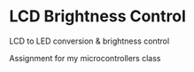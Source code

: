 # LCD Brightness Control
LCD to LED conversion &amp; brightness control

Assignment for my microcontrollers class
